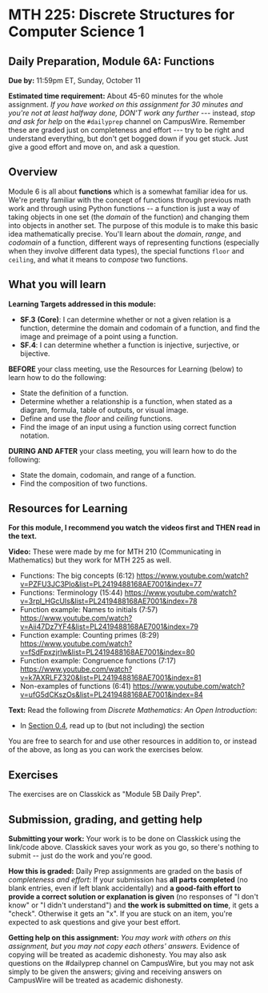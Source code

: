 # MTH 225: Discrete Structures for Computer Science 1 

## Daily Preparation, Module 6A: Functions

**Due by:** 11:59pm ET, Sunday, October 11

**Estimated time requirement:** About 45-60 minutes for the whole assignment. *If you have worked on this assignment for 30 minutes and you're not at least halfway done, DON'T work any further* --- instead, *stop and ask for help* on the `#dailyprep` channel on CampusWire. Remember these are graded just on completeness and effort --- try to be right and understand everything, but don't get bogged down if you get stuck. Just give a good effort and move on, and ask a question. 



## Overview 

Module 6 is all about **functions** which is a somewhat familiar idea for us. We're pretty familiar with the concept of functions through previous math work and through using Python functions -- a function is just a way of taking objects in one set (the *domain* of the function) and changing them into objects in another set. The purpose of this module is to make this basic idea mathematically precise. You'll learn about the *domain*, *range*, and *codomain* of a function, different ways of representing functions (especially when they involve different data types), the special functions `floor` and `ceiling`, and what it means to *compose* two functions.

## What you will learn 

**Learning Targets addressed in this module:** 

-   **SF.3**  **(Core)**: I can determine whether or not a given relation is a function, determine the domain and codomain of a function, and find the image and preimage of a point using a function.
-   **SF.4**: I can determine whether a function is injective, surjective, or bijective.

**BEFORE** your class meeting, use the Resources for Learning (below) to learn how to do the following: 

+ State the definition of a function. 
+ Determine whether a relationship is a function, when stated as a diagram, formula, table of outputs, or visual image. 
+ Define and use the *floor* and *ceiling* functions.
+ Find the image of an input using a function using correct function notation. 

**DURING AND AFTER** your class meeting, you will learn how to do the following: 

+ State the domain, codomain, and range of a function.
+ Find the composition of two functions. 


## Resources for Learning

**For this module, I recommend you watch the videos first and THEN read in the text.**


**Video:** These were made by me for MTH 210 (Communicating in Mathematics) but they work for MTH 225 as well. 

+ Functions: The big concepts (6:12) https://www.youtube.com/watch?v=PZFU3JC3Plo&list=PL2419488168AE7001&index=77
+ Functions: Terminology (15:44) https://www.youtube.com/watch?v=3rpl_HGcUIs&list=PL2419488168AE7001&index=78
+ Function example: Names to initials (7:57) https://www.youtube.com/watch?v=Aii47Dz7YF4&list=PL2419488168AE7001&index=79
+ Function example: Counting primes (8:29) https://www.youtube.com/watch?v=fSdFpxzjrlw&list=PL2419488168AE7001&index=80
+ Function example: Congruence functions (7:17) https://www.youtube.com/watch?v=k7AXRLFZ320&list=PL2419488168AE7001&index=81  
+ Non-examples of functions (6:41) https://www.youtube.com/watch?v=ufG5dCKszOs&list=PL2419488168AE7001&index=84


**Text:** Read the following from *Discrete Mathematics: An Open Introduction*: 

- In [Section 0.4](http://discrete.openmathbooks.org/dmoi3/sec_intro-functions.html), read up to (but not including) the section 






You are free to search for and use other resources in addition to, or instead of the above, as long as you can work the exercises below.



## Exercises

The exercises are on Classkick as "Module 5B Daily Prep". 

## Submission, grading, and getting help 

**Submitting your work:** Your work is to be done on Classkick using the link/code above. Classkick saves your work as you go, so there's nothing to submit -- just do the work and you're good. 

**How this is graded:** Daily Prep assignments are graded on the basis of *completeness and effort*: If your submission has **all parts completed** (no blank entries, even if left blank accidentally) and **a good-faith effort to provide a correct solution or explanation is given** (no responses of "I don't know" or "I didn't understand") and **the work is submitted on time**, it gets a "check". Otherwise it gets an "x". If you are stuck on an item, you're expected to ask questions and give your best effort.  

**Getting help on this assignment:** *You may work with others on this assignment, but you may not copy each others' answers.* Evidence of copying will be treated as academic dishonesty. You may also ask questions on the #dailyprep channel on CampusWire, but you may not ask simply to be given the answers; giving and receiving answers on CampusWire will be treated as academic dishonesty.
<!--stackedit_data:
eyJoaXN0b3J5IjpbLTc3MTM5OTMwMF19
-->